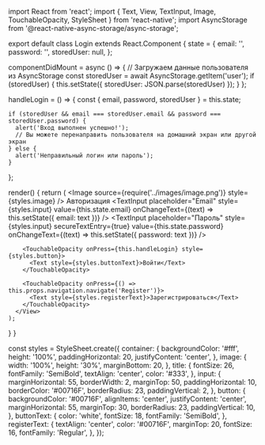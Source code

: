 import React from 'react';
import { Text, View, TextInput, Image, TouchableOpacity, StyleSheet } from 'react-native';
import AsyncStorage from '@react-native-async-storage/async-storage';

export default class Login extends React.Component {
  state = {
    email: '',
    password: '',
    storedUser: null,
  };

  componentDidMount = async () => {
    // Загружаем данные пользователя из AsyncStorage
    const storedUser = await AsyncStorage.getItem('user');
    if (storedUser) {
      this.setState({ storedUser: JSON.parse(storedUser) });
    }
  };

  handleLogin = () => {
    const { email, password, storedUser } = this.state;

    if (storedUser && email === storedUser.email && password === storedUser.password) {
      alert('Вход выполнен успешно!');
      // Вы можете перенаправить пользователя на домашний экран или другой экран
    } else {
      alert('Неправильный логин или пароль');
    }
  };

  render() {
    return (
      <View style={styles.container}>
        <Image source={require('../images/image.png')} style={styles.image} />
        <Text style={styles.title}>Авторизация</Text>
        <TextInput
          placeholder="Email"
          style={styles.input}
          value={this.state.email}
          onChangeText={(text) => this.setState({ email: text })}
        />
        <TextInput
          placeholder="Пароль"
          style={styles.input}
          secureTextEntry={true}
          value={this.state.password}
          onChangeText={(text) => this.setState({ password: text })}
        />
        
        <TouchableOpacity onPress={this.handleLogin} style={styles.button}>
          <Text style={styles.buttonText}>Войти</Text>
        </TouchableOpacity>

        <TouchableOpacity onPress={() => this.props.navigation.navigate('Register')}>
          <Text style={styles.registerText}>Зарегистрироваться</Text>
        </TouchableOpacity>
      </View>
    );
  }
}

const styles = StyleSheet.create({
  container: {
    backgroundColor: '#fff',
    height: '100%',
    paddingHorizontal: 20,
    justifyContent: 'center',
  },
  image: {
    width: '100%',
    height: '30%',
    marginBottom: 20,
  },
  title: {
    fontSize: 26,
    fontFamily: 'SemiBold',
    textAlign: 'center',
    color: '#333',
  },
  input: {
    marginHorizontal: 55,
    borderWidth: 2,
    marginTop: 50,
    paddingHorizontal: 10,
    borderColor: '#00716F',
    borderRadius: 23,
    paddingVertical: 2,
  },
  button: {
    backgroundColor: '#00716F',
    alignItems: 'center',
    justifyContent: 'center',
    marginHorizontal: 55,
    marginTop: 30,
    borderRadius: 23,
    paddingVertical: 10,
  },
  buttonText: {
    color: 'white',
    fontSize: 18,
    fontFamily: 'SemiBold',
  },
  registerText: {
    textAlign: 'center',
    color: '#00716F',
    marginTop: 20,
    fontSize: 16,
    fontFamily: 'Regular',
  },
});
